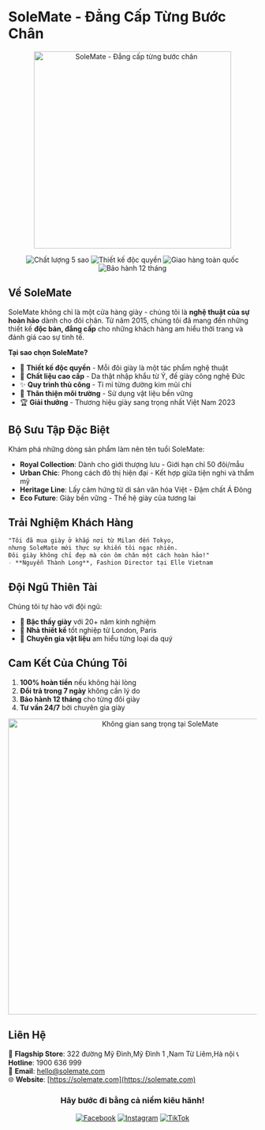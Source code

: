 # SoleMate - Đẳng Cấp Từng Bước Chân

<p align="center">
  <a href="https://solemate.com" target="_blank">
    <img src="https://i.pinimg.com/736x/c9/91/fe/c991fee48106e8a9442340a9bf9df3b5.jpg" width="400" alt="SoleMate - Đẳng cấp từng bước chân">
  </a>
</p>

<p align="center">
  <img src="https://img.shields.io/badge/Chất_lượng-5_sao-ffd700" alt="Chất lượng 5 sao">
  <img src="https://img.shields.io/badge/Thiết_kế-Độc_quyền-ff69b4" alt="Thiết kế độc quyền">
  <img src="https://img.shields.io/badge/Giao_hàng-Toàn_quốc-00bfff" alt="Giao hàng toàn quốc">
  <img src="https://img.shields.io/badge/Bảo_hành-12_tháng-32cd32" alt="Bảo hành 12 tháng">
</p>

## Về SoleMate

SoleMate không chỉ là một cửa hàng giày - chúng tôi là **nghệ thuật của sự hoàn hảo** dành cho đôi chân. Từ năm 2015, chúng tôi đã mang đến những thiết kế **độc bản, đẳng cấp** cho những khách hàng am hiểu thời trang và đánh giá cao sự tinh tế.

**Tại sao chọn SoleMate?**
- 🎨 **Thiết kế độc quyền** - Mỗi đôi giày là một tác phẩm nghệ thuật
- 👟 **Chất liệu cao cấp** - Da thật nhập khẩu từ Ý, đế giày công nghệ Đức
- ✨ **Quy trình thủ công** - Tỉ mỉ từng đường kim mũi chỉ
- 🌿 **Thân thiện môi trường** - Sử dụng vật liệu bền vững
- 🏆 **Giải thưởng** - Thương hiệu giày sang trọng nhất Việt Nam 2023

## Bộ Sưu Tập Đặc Biệt

Khám phá những dòng sản phẩm làm nên tên tuổi SoleMate:

- **Royal Collection**: Dành cho giới thượng lưu - Giới hạn chỉ 50 đôi/mẫu
- **Urban Chic**: Phong cách đô thị hiện đại - Kết hợp giữa tiện nghi và thẩm mỹ
- **Heritage Line**: Lấy cảm hứng từ di sản văn hóa Việt - Đậm chất Á Đông
- **Eco Future**: Giày bền vững - Thế hệ giày của tương lai

## Trải Nghiệm Khách Hàng

```markdown
"Tôi đã mua giày ở khắp nơi từ Milan đến Tokyo, 
nhưng SoleMate mới thực sự khiến tôi ngạc nhiên. 
Đôi giày không chỉ đẹp mà còn ôm chân một cách hoàn hảo!"
- **Nguyễn Thành Long**, Fashion Director tại Elle Vietnam
```

## Đội Ngũ Thiên Tài

Chúng tôi tự hào với đội ngũ:
- 👞 **Bậc thầy giày** với 20+ năm kinh nghiệm
- 🎨 **Nhà thiết kế** tốt nghiệp từ London, Paris
- 💎 **Chuyên gia vật liệu** am hiểu từng loại da quý

## Cam Kết Của Chúng Tôi

1. **100% hoàn tiền** nếu không hài lòng
2. **Đổi trả trong 7 ngày** không cần lý do
3. **Bảo hành 12 tháng** cho từng đôi giày
4. **Tư vấn 24/7** bởi chuyên gia giày

<p align="center">
  <img src="https://i.pinimg.com/736x/c9/91/fe/c991fee48106e8a9442340a9bf9df3b5.jpg" width="600" alt="Không gian sang trọng tại SoleMate">
</p>

## Liên Hệ

📍 **Flagship Store**: 322 đường Mỹ Đình,Mỹ Đình 1 ,Nam Từ Liêm,Hà nội
📞 **Hotline**: 1900 636 999  
📧 **Email**: hello@solemate.com  
🌐 **Website**: [https://solemate.com](https://solemate.com)  

<h3 align="center">Hãy bước đi bằng cả niềm kiêu hãnh!</h3>

<p align="center">
  <a href="https://facebook.com/solemate"><img src="https://img.icons8.com/fluent/48/000000/facebook-new.png" alt="Facebook"></a>
  <a href="https://instagram.com/solemate"><img src="https://img.icons8.com/fluent/48/000000/instagram-new.png" alt="Instagram"></a>
  <a href="https://tiktok.com/@solemate"><img src="https://img.icons8.com/fluent/48/000000/tiktok.png" alt="TikTok"></a>
</p>
